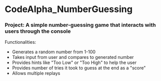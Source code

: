 # CodeAlpha_NumberGuessing
### Project: A simple number-guessing game that interacts with users through the console  
Functionalities:
- Generates a random number from 1-100
- Takes input from user and compares to generated number
- Provides hints like "Too Low" or "Too High" to help the user
- Provides number of tries it took to guess at the end as a "score"
- Allows multiple replays

